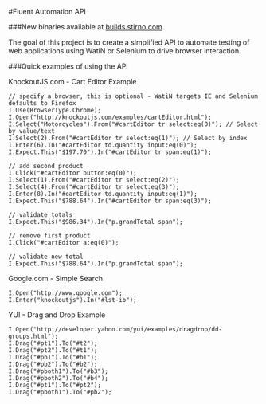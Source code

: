 #Fluent Automation API

###New binaries available at [builds.stirno.com](http://builds.stirno.com/fluentautomation/).

The goal of this project is to create a simplified API to automate testing of web applications using WatiN or Selenium to drive browser interaction.

###Quick examples of using the API

KnockoutJS.com - Cart Editor Example
````
// specify a browser, this is optional - WatiN targets IE and Selenium defaults to Firefox
I.Use(BrowserType.Chrome);
I.Open("http://knockoutjs.com/examples/cartEditor.html");
I.Select("Motorcycles").From("#cartEditor tr select:eq(0)"); // Select by value/text
I.Select(2).From("#cartEditor tr select:eq(1)"); // Select by index
I.Enter(6).In("#cartEditor td.quantity input:eq(0)");
I.Expect.This("$197.70").In("#cartEditor tr span:eq(1)");

// add second product
I.Click("#cartEditor button:eq(0)");
I.Select(1).From("#cartEditor tr select:eq(2)");
I.Select(4).From("#cartEditor tr select:eq(3)");
I.Enter(8).In("#cartEditor td.quantity input:eq(1)");
I.Expect.This("$788.64").In("#cartEditor tr span:eq(3)");

// validate totals
I.Expect.This("$986.34").In("p.grandTotal span");

// remove first product
I.Click("#cartEditor a:eq(0)");

// validate new total
I.Expect.This("$788.64").In("p.grandTotal span");
````

Google.com - Simple Search
````
I.Open("http://www.google.com");
I.Enter("knockoutjs").In("#lst-ib");
````

YUI - Drag and Drop Example
````
I.Open("http://developer.yahoo.com/yui/examples/dragdrop/dd-groups.html");
I.Drag("#pt1").To("#t2");
I.Drag("#pt2").To("#t1");
I.Drag("#pb1").To("#b1");
I.Drag("#pb2").To("#b2");
I.Drag("#pboth1").To("#b3");
I.Drag("#pboth2").To("#b4");
I.Drag("#pt1").To("#pt2");
I.Drag("#pboth1").To("#pb2");
````